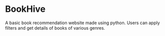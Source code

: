 # BookHive
A basic book recommendation website made using python. Users can apply filters and get details of books of various genres. 
